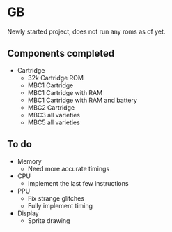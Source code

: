 # GB
Newly started project, does not run any roms as of yet.

## Components completed
* Cartridge
  + 32k Cartridge ROM
  + MBC1 Cartridge
  + MBC1 Cartridge with RAM
  + MBC1 Cartridge with RAM and battery
  + MBC2 Cartridge
  + MBC3 all varieties
  + MBC5 all varieties

## To do
* Memory
   + Need more accurate timings
* CPU
  + Implement the last few instructions
* PPU
  + Fix strange glitches 
  + Fully implement timing
* Display
  + Sprite drawing
